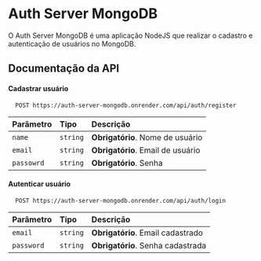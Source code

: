 
# Auth Server MongoDB

O Auth Server MongoDB é uma aplicação NodeJS que realizar o cadastro e autenticação de usuários no MongoDB.


## Documentação da API

#### Cadastrar usuário

```http
  POST https://auth-server-mongodb.onrender.com/api/auth/register
```

| Parâmetro   | Tipo       | Descrição                           |
| :---------- | :--------- | :---------------------------------- |
| `name` | `string` | **Obrigatório**. Nome de usuário |
| `email` | `string` | **Obrigatório**. Email de usuário |
| `passowrd` | `string` | **Obrigatório**. Senha |

#### Autenticar usuário

```http
  POST https://auth-server-mongodb.onrender.com/api/auth/login
```

| Parâmetro   | Tipo       | Descrição                                   |
| :---------- | :--------- | :------------------------------------------ |
| `email`      | `string` | **Obrigatório**. Email cadastrado |
| `password`      | `string` | **Obrigatório**. Senha cadastrada |



